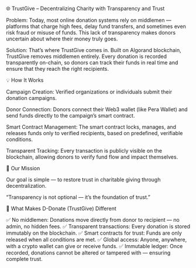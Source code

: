 🌐 TrustGive – Decentralizing Charity with Transparency and Trust

Problem:
Today, most online donation systems rely on middlemen — platforms that charge high fees, delay fund transfers, and sometimes even risk fraud or misuse of funds. This lack of transparency makes donors uncertain about where their money truly goes.

Solution:
That’s where TrustGive comes in.
Built on Algorand blockchain, TrustGive removes middlemen entirely.
Every donation is recorded transparently on-chain, so donors can track their funds in real time and ensure that they reach the right recipients.

💡 How It Works

Campaign Creation:
Verified organizations or individuals submit their donation campaigns.

Donor Connection:
Donors connect their Web3 wallet (like Pera Wallet) and send funds directly to the campaign’s smart contract.

Smart Contract Management:
The smart contract locks, manages, and releases funds only to verified recipients, based on predefined, verifiable conditions.

Transparent Tracking:
Every transaction is publicly visible on the blockchain, allowing donors to verify fund flow and impact themselves.

🌱 Our Mission

Our goal is simple — to restore trust in charitable giving through decentralization.

“Transparency is not optional — it’s the foundation of trust.”

🚀 What Makes D-Donate (TrustGive) Different

✅ No middlemen: Donations move directly from donor to recipient — no admin, no hidden fees.
✅ Transparent transactions: Every donation is stored immutably on the blockchain.
✅ Smart contracts for trust: Funds are only released when all conditions are met.
✅ Global access: Anyone, anywhere, with a crypto wallet can give or receive funds.
✅ Immutable ledger: Once recorded, donations cannot be altered or tampered with — ensuring complete trust.



